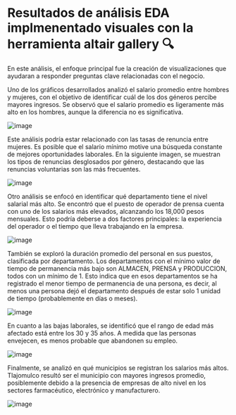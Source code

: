 # Resultados de análisis EDA implmenentado visuales con la herramienta altair gallery 🔍

En este análisis, el enfoque principal fue la creación de visualizaciones que ayudaran a responder preguntas clave relacionadas con el negocio.

Uno de los gráficos desarrollados analizó el salario promedio entre hombres y mujeres, con el objetivo de identificar cuál de los dos géneros percibe mayores ingresos. Se observó que el salario promedio es ligeramente más alto en los hombres, aunque la diferencia no es significativa.

![image](https://github.com/user-attachments/assets/83e85c52-0c6d-441f-853f-466e730e5a67)

Este análisis podría estar relacionado con las tasas de renuncia entre mujeres. Es posible que el salario mínimo motive una búsqueda constante de mejores oportunidades laborales. En la siguiente imagen, se muestran los tipos de renuncias desglosados por género, destacando que las renuncias voluntarias son las más frecuentes.

![image](https://github.com/user-attachments/assets/7e1da3d7-0c6d-4842-b577-f43d2b306b29)

Otro análisis se enfocó en identificar qué departamento tiene el nivel salarial más alto. Se encontró que el puesto de operador de prensa cuenta con uno de los salarios más elevados, alcanzando los 18,000 pesos mensuales. Esto podría deberse a dos factores principales: la experiencia del operador o el tiempo que lleva trabajando en la empresa.

![image](https://github.com/user-attachments/assets/071ec1a3-7c8b-4b8a-b7b0-66b32b1d4d6c)

También se exploró la duración promedio del personal en sus puestos, clasificada por departamento. Los departamentos con el mínimo valor de tiempo de permanencia más bajo son ALMACEN, PRENSA y PRODUCCION, todos con un mínimo de 1. Esto indica que en esos departamentos se ha registrado el menor tiempo de permanencia de una persona, es decir, al menos una persona dejó el departamento después de estar solo 1 unidad de tiempo (probablemente en días o meses).

![image](https://github.com/user-attachments/assets/fbefe81c-f649-4861-b93f-d547535f3824)

En cuanto a las bajas laborales, se identificó que el rango de edad más afectado está entre los 30 y 35 años. A medida que las personas envejecen, es menos probable que abandonen su empleo.

![image](https://github.com/user-attachments/assets/f0f8f165-18b0-4409-99aa-ca28fc5afaad)

Finalmente, se analizó en qué municipios se registran los salarios más altos. Tlajomulco resultó ser el municipio con mayores ingresos promedio, posiblemente debido a la presencia de empresas de alto nivel en los sectores farmacéutico, electrónico y manufacturero.

![image](https://github.com/user-attachments/assets/ffa3f308-cfa0-4a0c-b222-6a4889d7e8d6)
